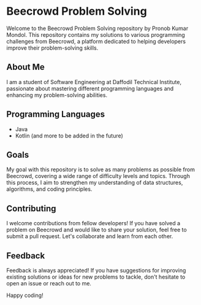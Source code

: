 # Beecrowd Problem Solving

Welcome to the Beecrowd Problem Solving repository by Pronob Kumar Mondol. This repository contains my solutions to various programming challenges from Beecrowd, a platform dedicated to helping developers improve their problem-solving skills.

## About Me
I am a student of Software Engineering at Daffodil Technical Institute, passionate about mastering different programming languages and enhancing my problem-solving abilities.

## Programming Languages
- Java
- Kotlin (and more to be added in the future)

## Goals
My goal with this repository is to solve as many problems as possible from Beecrowd, covering a wide range of difficulty levels and topics. Through this process, I aim to strengthen my understanding of data structures, algorithms, and coding principles.

## Contributing
I welcome contributions from fellow developers! If you have solved a problem on Beecrowd and would like to share your solution, feel free to submit a pull request. Let's collaborate and learn from each other.

## Feedback
Feedback is always appreciated! If you have suggestions for improving existing solutions or ideas for new problems to tackle, don't hesitate to open an issue or reach out to me.

Happy coding!
